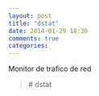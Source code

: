 ```yaml
---
layout: post
title: "dstat"
date: 2014-01-29 18:30
comments: true
categories: 
---
```

Monitor  de trafico de red

>\# dstat 

